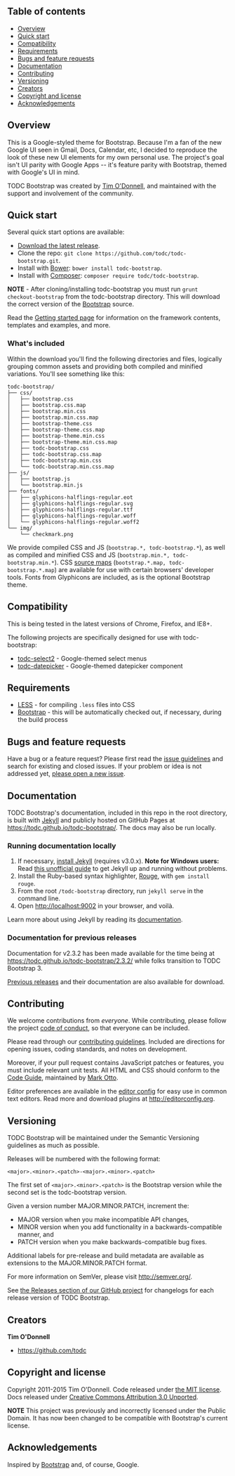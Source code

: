## Table of contents

* [Overview](#overview)
* [Quick start](#quick-start)
* [Compatibility](#compatibility)
* [Requirements](#requirements)
* [Bugs and feature requests](#bugs-and-feature-requests)
* [Documentation](#documentation)
* [Contributing](#contributing)
* [Versioning](#versioning)
* [Creators](#creators)
* [Copyright and license](#copyright-and-license)
* [Acknowledgements](#acknowledgements)


## Overview ##

This is a Google-styled theme for Bootstrap. Because I'm a fan of the new Google UI seen in Gmail, Docs, Calendar, etc, I decided to reproduce
the look of these new UI elements for my own personal use. The project's goal isn't UI parity with Google Apps -- it's feature parity with
Bootstrap, themed with Google's UI in mind.

TODC Bootstrap was created by [Tim O'Donnell](https://github.com/todc), and maintained with the support and involvement of the community.


## Quick start

Several quick start options are available:

* [Download the latest release](https://github.com/todc/todc-bootstrap/archive/v3.3.5-3.3.5.zip).
* Clone the repo: `git clone https://github.com/todc/todc-bootstrap.git`.
* Install with [Bower](http://bower.io): `bower install todc-bootstrap`.
* Install with [Composer](https://getcomposer.org): `composer require todc/todc-bootstrap`.

**NOTE** - After cloning/installing todc-bootstrap you must run `grunt checkout-bootstrap` from the todc-bootstrap directory. This will download the correct version of the [Bootstrap](https://github.com/twbs/bootstrap) source.

Read the [Getting started page](https://todc.github.io/todc-bootstrap/getting-started/) for information on the framework contents, templates and examples, and more.

### What's included

Within the download you'll find the following directories and files, logically grouping common assets and providing both compiled and minified variations. You'll see something like this:

```
todc-bootstrap/
├── css/
│   ├── bootstrap.css
│   ├── bootstrap.css.map
│   ├── bootstrap.min.css
│   ├── bootstrap.min.css.map
│   ├── bootstrap-theme.css
│   ├── bootstrap-theme.css.map
│   ├── bootstrap-theme.min.css
│   ├── bootstrap-theme.min.css.map
│   ├── todc-bootstrap.css
│   ├── todc-bootstrap.css.map
│   ├── todc-bootstrap.min.css
│   └── todc-bootstrap.min.css.map
├── js/
│   ├── bootstrap.js
│   └── bootstrap.min.js
├── fonts/
│   ├── glyphicons-halflings-regular.eot
│   ├── glyphicons-halflings-regular.svg
│   ├── glyphicons-halflings-regular.ttf
│   ├── glyphicons-halflings-regular.woff
│   └── glyphicons-halflings-regular.woff2
└── img/
    └── checkmark.png
```

We provide compiled CSS and JS (`bootstrap.*, todc-bootstrap.*`), as well as compiled and minified CSS and JS (`bootstrap.min.*, todc-bootstrap.min.*`). CSS [source maps](https://developer.chrome.com/devtools/docs/css-preprocessors) (`bootstrap.*.map, todc-bootstrap.*.map`) are available for use with certain browsers' developer tools. Fonts from Glyphicons are included, as is the optional Bootstrap theme.


## Compatibility ##

This is being tested in the latest versions of Chrome, Firefox, and IE8+.

The following projects are specifically designed for use with todc-bootstrap:

* [todc-select2](https://github.com/todc/todc-select2) - Google-themed select menus
* [todc-datepicker](https://github.com/todc/todc-datepicker) - Google-themed datepicker component


## Requirements ##

* [LESS](http://lesscss.org) - for compiling `.less` files into CSS
* [Bootstrap](https://github.com/twbs/bootstrap) - this will be automatically checked out, if necessary, during the build process


## Bugs and feature requests

Have a bug or a feature request? Please first read the [issue guidelines](https://github.com/todc/todc-bootstrap/blob/master/CONTRIBUTING.md#using-the-issue-tracker) and search for existing and closed issues. If your problem or idea is not addressed yet, [please open a new issue](https://github.com/todc/todc-bootstrap/issues/new).


## Documentation

TODC Bootstrap's documentation, included in this repo in the root directory, is built with [Jekyll](http://jekyllrb.com) and publicly hosted on GitHub Pages at <https://todc.github.io/todc-bootstrap/>. The docs may also be run locally.

### Running documentation locally

1. If necessary, [install Jekyll](http://jekyllrb.com/docs/installation) (requires v3.0.x).
  **Note for Windows users:** Read [this unofficial guide](http://jekyll-windows.juthilo.com/) to get Jekyll up and running without problems.
2. Install the Ruby-based syntax highlighter, [Rouge](https://github.com/jneen/rouge), with `gem install rouge`.
3. From the root `/todc-bootstrap` directory, run `jekyll serve` in the command line.
4. Open <http://localhost:9002> in your browser, and voilà.

Learn more about using Jekyll by reading its [documentation](http://jekyllrb.com/docs/home/).

### Documentation for previous releases

Documentation for v2.3.2 has been made available for the time being at <https://todc.github.io/todc-bootstrap/2.3.2/> while folks transition to TODC Bootstrap 3.

[Previous releases](https://github.com/todc/todc-bootstrap/releases) and their documentation are also available for download.


## Contributing

We welcome contributions from *everyone*. While contributing, please follow the project [code of conduct](https://github.com/todc/todc-bootstrap/blob/master/CODE_OF_CONDUCT.md), so that everyone can be included.

Please read through our [contributing guidelines](https://github.com/todc/todc-bootstrap/blob/master/CONTRIBUTING.md). Included are directions for opening issues, coding standards, and notes on development.

Moreover, if your pull request contains JavaScript patches or features, you must include relevant unit tests. All HTML and CSS should conform to the [Code Guide](https://github.com/mdo/code-guide), maintained by [Mark Otto](https://github.com/mdo).

Editor preferences are available in the [editor config](https://github.com/todc/todc-bootstrap/blob/master/.editorconfig) for easy use in common text editors. Read more and download plugins at <http://editorconfig.org>.


## Versioning

TODC Bootstrap will be maintained under the Semantic Versioning guidelines as much as possible.

Releases will be numbered with the following format:

`<major>.<minor>.<patch>-<major>.<minor>.<patch>`

The first set of `<major>.<minor>.<patch>` is the Bootstrap version while the second set is the todc-bootstrap version.

Given a version number MAJOR.MINOR.PATCH, increment the:

* MAJOR version when you make incompatible API changes,
* MINOR version when you add functionality in a backwards-compatible manner, and
* PATCH version when you make backwards-compatible bug fixes.

Additional labels for pre-release and build metadata are available as extensions to the MAJOR.MINOR.PATCH format.

For more information on SemVer, please visit <http://semver.org/>.

See [the Releases section of our GitHub project](https://github.com/todc/todc-bootstrap/releases) for changelogs for each release version of TODC Bootstrap.


## Creators

**Tim O'Donnell**

* <https://github.com/todc>


## Copyright and license

Copyright 2011-2015 Tim O'Donnell. Code released under [the MIT license](https://github.com/todc/todc-bootstrap/blob/master/LICENSE). Docs released under [Creative Commons Attribution 3.0 Unported](https://github.com/todc/todc-bootstrap/blob/master/docs/LICENSE).

**NOTE** This project was previously and incorrectly licensed under the Public Domain. It has now been changed to be compatible with Bootstrap's current license.


## Acknowledgements ##

Inspired by [Bootstrap](http://getbootstrap.com/) and, of course, Google.
